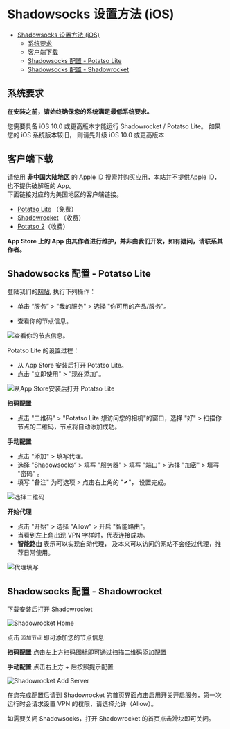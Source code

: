 # Shadowsocks 设置方法 (iOS)
- [Shadowsocks 设置方法 (iOS)](#shadowsocks-设置方法-ios)
  - [系统要求](#系统要求)
  - [客户端下载](#客户端下载)
  - [Shadowsocks 配置 - Potatso Lite](#shadowsocks-配置---potatso-lite)
  - [Shadowsocks 配置 - Shadowrocket](#shadowsocks-配置---shadowrocket)

## 系统要求
**在安装之前，请始终确保您的系统满足最低系统要求。**

您需要具备 iOS 10.0  或更高版本才能运行 Shadowrocket / Potatso Lite。 如果您的 iOS 系统版本较旧， 则请先升级 iOS 10.0 或更高版本

## 客户端下载

请使用 **非中国大陆地区** 的 Apple ID 搜索并购买应用，本站并不提供Apple ID，也不提供破解版的 App。   
下面链接对应的为美国地区的客户端链接。 

* [Potatso Lite](https://itunes.apple.com/us/app/potatso-lite/id1239860606?mt=8) （免费）
* [Shadowrocket](https://itunes.apple.com/us/app/shadowrocket/id932747118?mt=8) （收费）
* [Potatso 2](https://itunes.apple.com/us/app/potatso-2/id1162704202?mt=8)（收费）

**App Store 上的 App 由其作者进行维护，并非由我们开发，如有疑问，请联系其作者。**

## Shadowsocks 配置 - Potatso Lite

登陆我们的[网站](https://portal.shadowsocks.nz), 执行下列操作：

* 单击 “服务” > "我的服务" > 选择 "你可用的产品/服务"。

* 查看你的节点信息。

![查看你的节点信息。](../../assets/images/int-portal-productdetail.png)

Potatso Lite 的设置过程：

* 从 App Store 安装后打开 Potatso Lite。
* 点击 "立即使用" > "现在添加"。

![从App Store安装后打开 Potatso Lite](../../assets/images/ios-step1.png)


**扫码配置**

* 点击 "二维码" > "Potatso Lite 想访问您的相机"的窗口，选择 "好" > 扫描你节点的二维码，节点将自动添加成功。

**手动配置**

* 点击 "添加" > 填写代理。
* 选择 "Shadowsocks“ > 填写 "服务器" > 填写 "端口" > 选择 "加密" > 填写 "密码" 。
* 填写 "备注" 为可选项 > 点击右上角的 "✔"， 设置完成。

![选择二维码](../../assets/images/ios-step2.png)



**开始代理**

* 点击 "开始" > 选择 "Allow" > 开启 "智能路由"。
* 当看到左上角出现 VPN 字样时，代表连接成功。
* **智能路由** 表示可以实现自动代理， 及本来可以访问的网站不会经过代理，推荐日常使用。

![代理填写](../../assets/images/ios-step3.png)


## Shadowsocks 配置 - Shadowrocket

下载安装后打开 Shadowrocket

![Shadowrocket Home](../../assets/images/ios-rocket-01.png)

点击 `添加节点` 即可添加您的节点信息

**扫码配置**
点击左上方扫码图标即可通过扫描二维码添加配置

**手动配置**
点击右上方 + 后按照提示配置

![Shadowrocket Add Server](../../assets/images/ios-rocket-02.png)

在您完成配置后请到 Shadowrocket 的首页界面点击启用开关开启服务，第一次运行时会请求设置 VPN 的权限，请选择允许（Allow）。

如需要关闭 Shadowsocks，打开 Shadowrocket 的首页点击滑块即可关闭。
